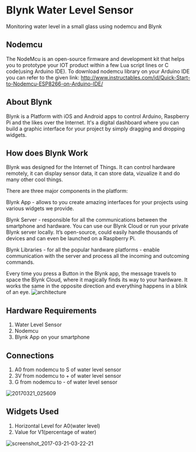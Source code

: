 # Blynk Water Level Sensor
Monitoring water level in a small glass using nodemcu and Blynk

## Nodemcu
The NodeMcu is an open-source firmware and development kit that helps you to prototype your IOT product within a few Lua script lines or C code(using Arduino IDE).
To download nodemcu library on your Arduino IDE you can refer to the given link:
http://www.instructables.com/id/Quick-Start-to-Nodemcu-ESP8266-on-Arduino-IDE/

## About Blynk
Blynk is a Platform with iOS and Android apps to control Arduino, Raspberry Pi and the likes over the Internet.
It's a digital dashboard where you can build a graphic interface for your project by simply dragging and dropping widgets.

## How does Blynk Work
Blynk was designed for the Internet of Things. It can control hardware remotely, it can display sensor data, it can store data, vizualize it and do many other cool things.

There are three major components in the platform:

Blynk App - allows to you create amazing interfaces for your projects using various widgets we provide.

Blynk Server - responsible for all the communications between the smartphone and hardware. You can use our Blynk Cloud or run your private Blynk server locally. It’s open-source, could easily handle thousands of devices and can even be launched on a Raspberry Pi.

Blynk Libraries - for all the popular hardware platforms - enable communication with the server and process all the incoming and outcoming commands.

Every time you press a Button in the Blynk app, the message travels to space the Blynk Cloud, where it magically finds its way to your hardware. It works the same in the opposite direction and everything happens in a blink of an eye.
![architecture](https://cloud.githubusercontent.com/assets/18737539/24123343/1a23def8-0de5-11e7-8fb4-637e6474bf60.png)

## Hardware Requirements
1. Water Level Sensor
2. Nodemcu
3. Blynk App on your smartphone

## Connections
1. A0 from nodemcu to S of water level sensor
2. 3V from nodemcu to + of water level sensor
3. G from nodemcu to - of water level sensor

![20170321_025609](https://cloud.githubusercontent.com/assets/18737539/24123421/77803ea2-0de5-11e7-842b-36254b4c583c.jpg)

## Widgets Used 
1. Horizontal Level for A0(water level)
2. Value for V1(percentage of water)

![screenshot_2017-03-21-03-22-21](https://cloud.githubusercontent.com/assets/18737539/24123511/cac20744-0de5-11e7-9944-cb424530d534.png)
